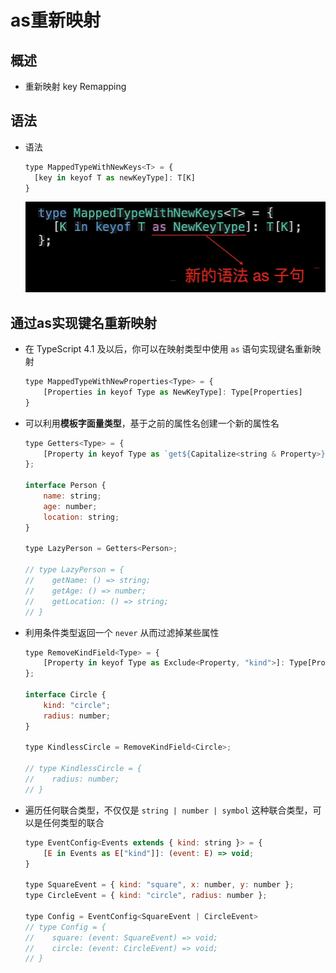# as重新映射

## 概述

+ 重新映射 key Remapping

## 语法

+ 语法

  ```js
  type MappedTypeWithNewKeys<T> = {
    [key in keyof T as newKeyType]: T[K]
  }
  ```

  ![](image/image_y5IF4w_c5M.png)

## 通过as实现键名重新映射

+ 在 TypeScript 4.1 及以后，你可以在映射类型中使用 `as` 语句实现键名重新映射

  ```js
  type MappedTypeWithNewProperties<Type> = {
      [Properties in keyof Type as NewKeyType]: Type[Properties]
  }
  ```

+ 可以利用**模板字面量类型**，基于之前的属性名创建一个新的属性名

  ```js
  type Getters<Type> = {
      [Property in keyof Type as `get${Capitalize<string & Property>}`]: () => Type[Property]
  };

  interface Person {
      name: string;
      age: number;
      location: string;
  }

  type LazyPerson = Getters<Person>;

  // type LazyPerson = {
  //    getName: () => string;
  //    getAge: () => number;
  //    getLocation: () => string;
  // }
  ```

+ 利用条件类型返回一个 `never` 从而过滤掉某些属性

  ```js
  type RemoveKindField<Type> = {
      [Property in keyof Type as Exclude<Property, "kind">]: Type[Property]
  };

  interface Circle {
      kind: "circle";
      radius: number;
  }

  type KindlessCircle = RemoveKindField<Circle>;

  // type KindlessCircle = {
  //    radius: number;
  // }
  ```

+ 遍历任何联合类型，不仅仅是 `string | number | symbol` 这种联合类型，可以是任何类型的联合

  ```js
  type EventConfig<Events extends { kind: string }> = {
      [E in Events as E["kind"]]: (event: E) => void;
  }

  type SquareEvent = { kind: "square", x: number, y: number };
  type CircleEvent = { kind: "circle", radius: number };

  type Config = EventConfig<SquareEvent | CircleEvent>
  // type Config = {
  //    square: (event: SquareEvent) => void;
  //    circle: (event: CircleEvent) => void;
  // }
  ```
